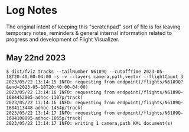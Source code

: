 # Log Notes

The original intent of keeping this "scratchpad" sort of file is for leaving temporary notes,
reminders & general internal information related to progress and development of Flight Visualizer.

## May 22nd 2023

```shell
$ dist/fviz tracks --tailNumber N6189Q --cutoffTime 2023-05-18T20:40:00-04:00 -s -v --layers camera,path,vector --flightCount 3
2023/05/22 13:14:15 INFO: requesting from endpoint(/flights/N6189Q?&end=2023-05-18T20:40:00-04:00)
2023/05/22 13:14:16 INFO: requesting from endpoint(/flights/N6189Q-1684452005-adhoc-1107p/track)
2023/05/22 13:14:16 INFO: requesting from endpoint(/flights/N6189Q-1684113448-adhoc-1454p/track)
2023/05/22 13:14:17 INFO: requesting from endpoint(/flights/N6189Q-1684108895-adhoc-1665p/track)
2023/05/22 13:14:17 INFO: writing 1 camera,path KML document(s)
```